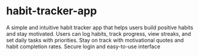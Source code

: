 # habit-tracker-app
A simple and intuitive habit tracker app that helps users build positive habits and stay motivated. Users can log habits, track progress, view streaks, and set daily tasks with priorities. Stay on track with motivational quotes and habit completion rates. Secure login and easy-to-use interface
